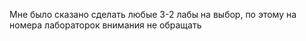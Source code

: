 Мне было сказано сделать любые 3-2 лабы на выбор, по этому на номера лабораторок внимания не обращать
